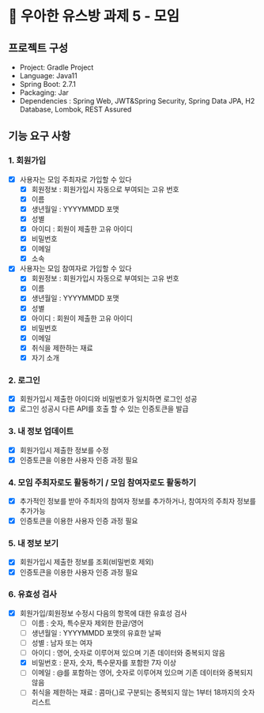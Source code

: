 # 🚀 우아한 유스방 과제 5 - 모임
## 프로젝트 구성
+ Project: Gradle Project
+ Language: Java11
+ Spring Boot: 2.7.1
+ Packaging: Jar
+ Dependencies : Spring Web, JWT&Spring Security, Spring Data JPA, H2 Database, Lombok, REST Assured

## 기능 요구 사항
### 1. 회원가입
- [x] 사용자는 모임 주최자로 가입할 수 있다
  - [x] 회원정보 : 회원가입시 자동으로 부여되는 고유 번호
  - [x] 이름
  - [x] 생년월일 : YYYYMMDD 포맷
  - [x] 성별
  - [x] 아이디 : 회원이 제출한 고유 아이디
  - [x] 비밀번호
  - [x] 이메일
  - [x] 소속
- [x] 사용자는 모임 참여자로 가입할 수 있다
  - [x] 회원정보 : 회원가입시 자동으로 부여되는 고유 번호
  - [x] 이름
  - [x] 생년월일 : YYYYMMDD 포맷
  - [x] 성별
  - [x] 아이디 : 회원이 제출한 고유 아이디
  - [x] 비밀번호
  - [x] 이메일
  - [x] 취식을 제한하는 재료
  - [x] 자기 소개

### 2. 로그인
- [x] 회원가입시 제출한 아이디와 비밀번호가 일치하면 로그인 성공
- [x] 로그인 성공시 다른 API를 호출 할 수 있는 인증토큰을 발급

### 3. 내 정보 업데이트
- [x] 회원가입시 제출한 정보를 수정
- [x] 인증토큰을 이용한 사용자 인증 과정 필요

### 4. 모임 주최자로도 활동하기 / 모임 참여자로도 활동하기
- [x] 추가적인 정보를 받아 주최자의 참여자 정보를 추가하거나, 참여자의 주최자 정보를 추가가능
- [x] 인증토큰을 이용한 사용자 인증 과정 필요

### 5. 내 정보 보기
- [x] 회원가입시 제출한 정보를 조회(비밀번호 제외)
- [x] 인증토큰을 이용한 사용자 인증 과정 필요

### 6. 유효성 검사
- [x] 회원가입/회원정보 수정시 다음의 항목에 대한 유효성 검사
  - [ ] 이름 : 숫자, 특수문자 제외한 한글/영어
  - [ ] 생년월일 : YYYYMMDD 포맷의 유효한 날짜
  - [ ] 성별 : 남자 또는 여자
  - [ ] 아이디 : 영어, 숫자로 이루어져 있으며 기존 데이터와 중복되지 않음
  - [x] 비밀번호 : 문자, 숫자, 특수문자를 포함한 7자 이상
  - [ ] 이메일 : @를 포함하는 영어, 숫자로 이루어져 있으며 기존 데이터와 중복되지 않음
  - [ ] 취식을 제한하는 재료 : 콤마(,)로 구분되는 중복되지 않는 1부터 18까지의 숫자 리스트
